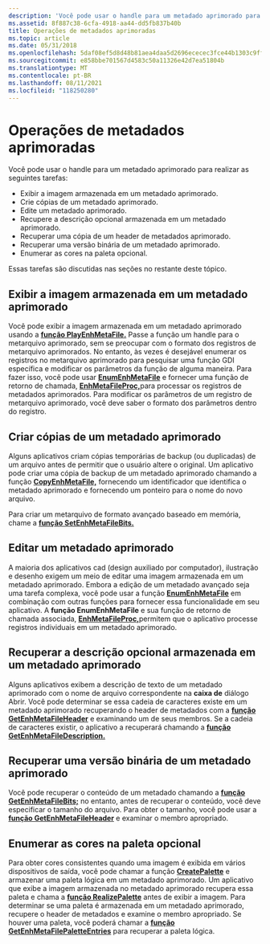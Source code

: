 ```yaml
---
description: 'Você pode usar o handle para um metadado aprimorado para realizar as seguintes tarefas:'
ms.assetid: 8f887c38-6cfa-4918-aa44-dd5fb837b40b
title: Operações de metadados aprimoradas
ms.topic: article
ms.date: 05/31/2018
ms.openlocfilehash: 5daf08ef5d8d48b81aea4daa5d2696ececec3fce44b1303c9ff7ccd692151a7d
ms.sourcegitcommit: e858bbe701567d4583c50a11326e42d7ea51804b
ms.translationtype: MT
ms.contentlocale: pt-BR
ms.lasthandoff: 08/11/2021
ms.locfileid: "118250280"
---
```

# <a name="enhanced-metafile-operations"></a>Operações de metadados aprimoradas

Você pode usar o handle para um metadado aprimorado para realizar as seguintes tarefas:

-   Exibir a imagem armazenada em um metadado aprimorado.
-   Crie cópias de um metadado aprimorado.
-   Edite um metadado aprimorado.
-   Recupere a descrição opcional armazenada em um metadado aprimorado.
-   Recuperar uma cópia de um header de metadados aprimorado.
-   Recuperar uma versão binária de um metadado aprimorado.
-   Enumerar as cores na paleta opcional.

Essas tarefas são discutidas nas seções no restante deste tópico.

## <a name="display-the-picture-stored-in-an-enhanced-metafile"></a>Exibir a imagem armazenada em um metadado aprimorado

Você pode exibir a imagem armazenada em um metadado aprimorado usando a [**função PlayEnhMetaFile.**](/windows/desktop/api/Wingdi/nf-wingdi-playenhmetafile) Passe a função um handle para o metarquivo aprimorado, sem se preocupar com o formato dos registros de metarquivo aprimorados. No entanto, às vezes é desejável enumerar os registros no metarquivo aprimorado para pesquisar uma função GDI específica e modificar os parâmetros da função de alguma maneira. Para fazer isso, você pode usar [**EnumEnhMetaFile**](/windows/desktop/api/Wingdi/nf-wingdi-enumenhmetafile) e fornecer uma função de retorno de chamada, [**EnhMetaFileProc,**](/windows/win32/api/wingdi/nc-wingdi-enhmfenumproc)para processar os registros de metadados aprimorados. Para modificar os parâmetros de um registro de metarquivo aprimorado, você deve saber o formato dos parâmetros dentro do registro.

## <a name="create-copies-of-an-enhanced-metafile"></a>Criar cópias de um metadado aprimorado

Alguns aplicativos criam cópias temporárias de backup (ou duplicadas) de um arquivo antes de permitir que o usuário altere o original. Um aplicativo pode criar uma cópia de backup de um metadado aprimorado chamando a função [**CopyEnhMetaFile,**](/windows/desktop/api/Wingdi/nf-wingdi-copyenhmetafilea) fornecendo um identificador que identifica o metadado aprimorado e fornecendo um ponteiro para o nome do novo arquivo.

Para criar um metarquivo de formato avançado baseado em memória, chame a [**função SetEnhMetaFileBits.**](/windows/desktop/api/Wingdi/nf-wingdi-setenhmetafilebits)

## <a name="edit-an-enhanced-metafile"></a>Editar um metadado aprimorado

A maioria dos aplicativos cad (design auxiliado por computador), ilustração e desenho exigem um meio de editar uma imagem armazenada em um metadado aprimorado. Embora a edição de um metadado avançado seja uma tarefa complexa, você pode usar a função [**EnumEnhMetaFile**](/windows/desktop/api/Wingdi/nf-wingdi-enumenhmetafile) em combinação com outras funções para fornecer essa funcionalidade em seu aplicativo. A **função EnumEnhMetaFile** e sua função de retorno de chamada associada, [**EnhMetaFileProc,**](/windows/win32/api/wingdi/nc-wingdi-enhmfenumproc)permitem que o aplicativo processe registros individuais em um metadado aprimorado.

## <a name="retrieve-the-optional-description-stored-in-an-enhanced-metafile"></a>Recuperar a descrição opcional armazenada em um metadado aprimorado

Alguns aplicativos exibem a descrição de texto de um metadado aprimorado com o nome de arquivo correspondente na **caixa de** diálogo Abrir. Você pode determinar se essa cadeia de caracteres existe em um metadado aprimorado recuperando o header de metadados com a [**função GetEnhMetaFileHeader**](/windows/desktop/api/Wingdi/nf-wingdi-getenhmetafileheader) e examinando um de seus membros. Se a cadeia de caracteres existir, o aplicativo a recuperará chamando a [**função GetEnhMetaFileDescription.**](/windows/desktop/api/Wingdi/nf-wingdi-getenhmetafiledescriptiona)

## <a name="retrieve-a-binary-version-of-an-enhanced-metafile"></a>Recuperar uma versão binária de um metadado aprimorado

Você pode recuperar o conteúdo de um metadado chamando a [**função GetEnhMetaFileBits;**](/windows/desktop/api/Wingdi/nf-wingdi-getenhmetafilebits) no entanto, antes de recuperar o conteúdo, você deve especificar o tamanho do arquivo. Para obter o tamanho, você pode usar a [**função GetEnhMetaFileHeader**](/windows/desktop/api/Wingdi/nf-wingdi-getenhmetafileheader) e examinar o membro apropriado.

## <a name="enumerate-the-colors-in-the-optional-palette"></a>Enumerar as cores na paleta opcional

Para obter cores consistentes quando uma imagem é exibida em vários dispositivos de saída, você pode chamar a função [**CreatePalette**](/windows/desktop/api/Wingdi/nf-wingdi-createpalette) e armazenar uma paleta lógica em um metadado aprimorado. Um aplicativo que exibe a imagem armazenada no metadado aprimorado recupera essa paleta e chama a [**função RealizePalette**](/windows/desktop/api/Wingdi/nf-wingdi-realizepalette) antes de exibir a imagem. Para determinar se uma paleta é armazenada em um metadado aprimorado, recupere o header de metadados e examine o membro apropriado. Se houver uma paleta, você poderá chamar a [**função GetEnhMetaFilePaletteEntries**](/windows/desktop/api/Wingdi/nf-wingdi-getenhmetafilepaletteentries) para recuperar a paleta lógica.

 

 
